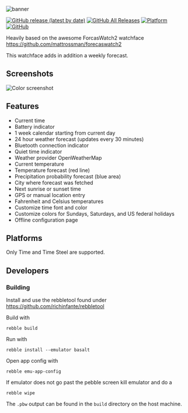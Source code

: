 ![banner](https://imgur.com/MQVrWwO)

[![GitHub release (latest by date)](https://img.shields.io/github/v/release/mattrossman/forecaswatch2?label=latest&color=85C1E9&logo=data:image/png;base64,iVBORw0KGgoAAAANSUhEUgAAABgAAAAYCAQAAABKfvVzAAAAAmJLR0QA/4ePzL8AAAC0SURBVDjLldLLCcJAFEbhP4oIE1xYhw1pA4JWYRGCVbhxoTshWIUNaAnBgB4XBiTJ3HncbALznXAZIpnDmHnnmSqAS470p2Fn8wrfNEzS+INX++ZS+J6CRZu4lGWWEgVPT2DsfmfFwbMSjiuxcXn8H5gX6Q+S+ZtRDofT7/uXRF5RSmJEncEliS2fDC5JrCPJjVn/lwglQx5M/NxMbO5NwnyQxHknSeOSxIaac+feo0lhn30BIXaN/u4MXmAAAAAASUVORK5CYII=)](https://github.com/mattrossman/forecaswatch2/releases/latest)
[![GitHub All Releases](https://img.shields.io/github/downloads/mattrossman/forecaswatch2/total?label=downloads&logo=data:image/png;base64,iVBORw0KGgoAAAANSUhEUgAAABgAAAAYCAMAAADXqc3KAAAACXBIWXMAAAsTAAALEwEAmpwYAAAAM1BMVEUAAAD///////////////v///z///z///z///v///v///v///v///v///3///z///z///xB67/PAAAAEHRSTlMAERwgPExhYouMjY6P1N7g8FyKngAAAF5JREFUKM/VjksOgCAMBR+IH0CB+59WEBpTPsYts+tM2hTIiLUgwFGhoKYN+xVxFFyatlx0qDhox3Cv32tm4FnR/CtL3lTvUmk8cCZvgW7p+lgG/j9yaZBP8KHBf4QbpMkNa908ZS8AAAAASUVORK5CYII=)](https://github.com/mattrossman/forecaswatch2/releases/latest/download/forecaswatch2.pbw)
[![Platform](https://img.shields.io/badge/platform-basalt-red?logo=data:image/png;base64,iVBORw0KGgoAAAANSUhEUgAAABgAAAAYCAQAAABKfvVzAAAAAmJLR0QA/4ePzL8AAAC1SURBVDjL1ZSxDoIwFEWbMOLE6qgYdlb5FUkMFEOMox8pJsJg/A4HmGqOkwZtoTRx8b7t5p6h6X1PCIMIiIgIxBQxo+GlGt8OHOhrb4t73D6AK944sONbxVg8p9OAjmwovuLBiRLZm5IKxdIMpMBacxNgYwYkEGtuDNyZuwEG3waEbsDR9Q3yb4AUSFw+LkRRadU4o1gMtSmj1crXsh3ra6EB+W8XyHlFhcCnfscvE46A7cw8Ab9fQsIsgqKzAAAAAElFTkSuQmCC)](https://developer.rebble.io/developer.pebble.com/guides/tools-and-resources/hardware-information/index.html)
[![GitHub](https://img.shields.io/github/license/mattrossman/forecaswatch2?color=blue&logo=data%3Aimage%2Fpng%3Bbase64%2CiVBORw0KGgoAAAANSUhEUgAAABgAAAAYCAYAAADgdz34AAAACXBIWXMAAAsTAAALEwEAmpwYAAAB7ElEQVRIie2TPWsUURSGnxsWjLosIgTJLpL8AbWwUKwjgpg%2FYEAQxCiCSLKgsAppBG38AFNolU72P4hlrLZQEwsVxSD4AWmyKFmLPBY5wWGys9ktBAtfGJh73o9z7p078K9ATeqkOqWmv9Fg0j84269vaIAelcx7u19TaSeBOgocBYaBlxE%2Bop4BWimlL32PqJ5Sj6hVdVZtqRsWYyM0dbUW3tNF4eM9gt6py5n1ctSKMF7U5IL6NkRN9ZxaC24uEzAXtVponkb9vTrd64h2qSshvpzjtjXIcBej%2FlkdznL5WzQNjALPgUZeXDQUcCs8B4BLRcI96lf1cXyPjjqz0w7Ua6EdU59Ext5uDa6rP9VqrB%2Bq39VyUQO1rH5TH8S6Ghk38uEVdVW9k6mNqG210aNBQ11TRzK%2Bu5FVASjFywKwH9id%2B4AfgLr6usuOJ4E68BG4om5Rw5G1oJ4vAevAsSCvbju7TYwV1PbFc7gLfxxYH0op%2FQJOAktdRB3gNvCoCzcfXKcLtwRMpJQ6JYCU0hvgkHoipqkAn4BnKaVVgMwREB6Bm%2Bp9YCJ2tAa8SiktbulKOdMisMgAiAGag3i2QZ2JG7WFdvYf6TlAj9CDwBSbt2IWKOckbeAe8ANoppRWBp26Zf94MVD4f2TxGzyXVgXKldOBAAAAAElFTkSuQmCC)](https://www.gnu.org/licenses/gpl-3.0)

Heavily based on the awesome ForcasWatch2 watchface https://github.com/mattrossman/forecaswatch2

This watchface adds in addition a weekly forecast.

## Screenshots

<div>
    <img src="screenshot/v1.14.0/color-composite.png" alt="Color screenshot" style="display:inline-block;vertical-align: middle;">
</div>

## Features

* Current time
* Battery indicator
* 1 week calendar starting from current day
* 24 hour weather forecast (updates every 30 minutes)
* Bluetooth connection indicator
* Quiet time indicator
* Weather provider OpenWeatherMap
* Current temperature
* Temperature forecast (red line)
* Precipitation probability forecast (blue area)
* City where forecast was fetched
* Next sunrise or sunset time
* GPS or manual location entry
* Fahrenheit and Celsius temperatures
* Customize time font and color
* Customize colors for Sundays, Saturdays, and US federal holidays
* Offline configuration page

## Platforms

Only Time and Time Steel are supported.

## Developers

### Building

Install and use the rebbletool found under https://github.com/richinfante/rebbletool

Build with
```
rebble build
```

Run with
```
rebble install --emulator basalt
```

Open app config with
```
rebble emu-app-config
```

If emulator does not go past the pebble screen kill emulator and do a 
```
rebble wipe
```

The `.pbw` output can be found in the `build` directory on the host machine.

